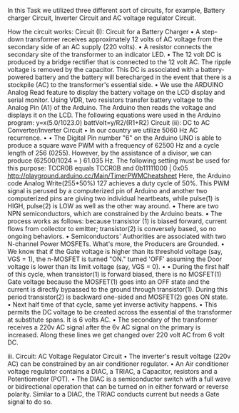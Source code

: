 
In this Task we utilized three different sort of circuits, for example, Battery charger Circuit, Inverter Circuit and AC voltage regulator Circuit.

How the circuit works: Circuit (I): Circuit for a Battery Charger • A step-down transformer receives approximately 12 volts of AC voltage from the secondary side of an AC supply (220 volts). • A resistor connects the secondary site of the transformer to an indicator LED. • The 12 volt DC is produced by a bridge rectifier that is connected to the 12 volt AC. The ripple voltage is removed by the capacitor. This DC is associated with a battery-powered battery and the battery will berecharged in the event that there is a stockpile (AC) to the transformer's essential side. • We use the ARDUINO Analog Read feature to display the battery voltage on the LCD display and serial monitor. Using VDR, two resistors transfer battery voltage to the Analog Pin (A1) of the Arduino. The Arduino then reads the voltage and displays it on the LCD. The following equations were used in the Arduino program: y=x(5.0/1023.0) battVolt=y/R2/(R1+R2) Circuit (ii): DC to AC Converter/Inverter Circuit • In our country we utilize 5060 Hz AC recurrence. • • The Digital Pin number "6" on the Arduino UNO is able to produce a square wave PWM with a frequency of 62500 Hz and a cycle length of 256 (0255). However, by the assistance of a divisor, we can produce (62500/1024 = ) 61.035 Hz. The following setting must be used for this purpose: TCCR0B equals TCCR0B and 0b11111000 | 0x05 http://playground.arduino.cc/Main/TimerPWMCheatsheet Here, the Arduino code Analog Write(255*50%) 127 achieves a duty cycle of 50%. This PWM signal is perused by a computerized pin of Arduino and another two computerized pins are giving two individual heartbeats, while pulse(1) is HIGH, pulse(2) is LOW as well as the other way around. • There are two NPN semiconductors, which are constrained by the Arduino beats. • The process works as follows: because transistor (1) is biased forward, current flows from collector to emitter; transistor(2) is conversely based, so no ongoing behaviors. • Semiconductors' Authorities are associated with two N-channel Power MOSFETs. What's more, the Producers are Grounded. • We know that if the Gate voltage is higher than its threshold voltage (say, VGS = 1), the n-MOSFET is turned "ON." turned 'OFF' assuming the Door voltage is lower than its limit voltage (say, VGS = 0). • • During the first half of this cycle, when transistor(1) is forward biased, there is no MOSFET(1) Gate voltage because the MOSFET(1) goes into an OFF state and the current is directly bypassed to the ground through transistor(1). During this period transistor(2) is backward one-sided and MOSFET(2) goes ON state. • Next half time of that cycle, same yet inverse activity happens. • This permits the DC voltage to be created across the essential of the transformer at substitute spans. It is 6 volts AC. • The secondary of the transformer receives a 220v AC signal after the 6v AC signal on the primary is increased. Along these lines we get changed over 220 volt AC from 6 volt DC.

iii. Circuit: AC Voltage Regulator Circuit • The inverter's result voltage (220v AC) can be constrained by an air conditioner regulator. • An Air conditioner voltage regulator contains a DIAC, a TRIAC, a Capacitor, resistors and a Potentiometer (POT). • The DIAC is a semiconductor switch with a full wave or bidirectional operation that can be turned on in either forward or reverse polarity. Similar to a DIAC, the TRIAC conducts current but needs a Gate signal to do so.
